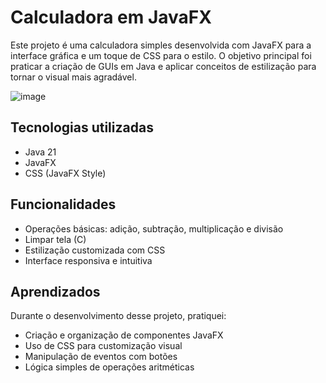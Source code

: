 # Calculadora em JavaFX
Este projeto é uma calculadora simples desenvolvida com JavaFX para a interface gráfica e um toque de CSS para o estilo. O objetivo principal foi praticar a criação de GUIs em Java e aplicar conceitos de estilização para tornar o visual mais agradável.

![image](https://github.com/user-attachments/assets/597e0366-a4d6-40eb-a47a-b4c2bb8f23f6)                 

## Tecnologias utilizadas
- Java 21
- JavaFX
- CSS (JavaFX Style)

## Funcionalidades
- Operações básicas: adição, subtração, multiplicação e divisão
- Limpar tela (C)
- Estilização customizada com CSS
- Interface responsiva e intuitiva

## Aprendizados
Durante o desenvolvimento desse projeto, pratiquei:
- Criação e organização de componentes JavaFX
- Uso de CSS para customização visual
- Manipulação de eventos com botões
- Lógica simples de operações aritméticas
